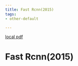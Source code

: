 ```yaml
---
title: Fast Rcnn(2015)
tags:
- other-default

---
```


[local pdf](../../../pdfs/2015-fast-rcnn.pdf)

# Fast Rcnn(2015)
